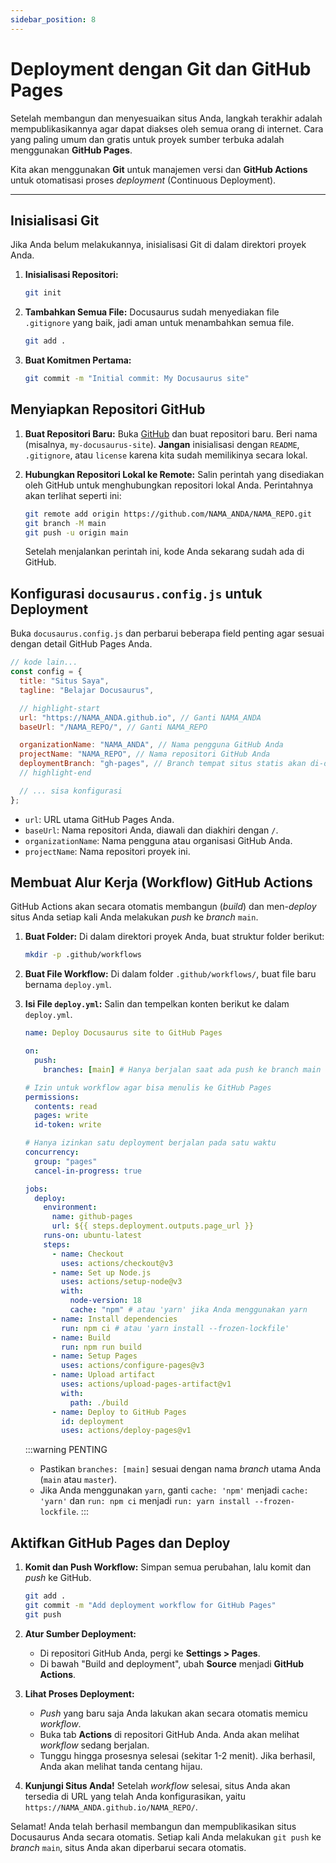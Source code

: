 ```yaml
---
sidebar_position: 8
---
```


# Deployment dengan Git dan GitHub Pages

Setelah membangun dan menyesuaikan situs Anda, langkah terakhir adalah mempublikasikannya agar dapat diakses oleh semua orang di internet. Cara yang paling umum dan gratis untuk proyek sumber terbuka adalah menggunakan **GitHub Pages**.

Kita akan menggunakan **Git** untuk manajemen versi dan **GitHub Actions** untuk otomatisasi proses _deployment_ (Continuous Deployment).

---

## Inisialisasi Git

Jika Anda belum melakukannya, inisialisasi Git di dalam direktori proyek Anda.

1.  **Inisialisasi Repositori:**

    ```bash
    git init
    ```

2.  **Tambahkan Semua File:** Docusaurus sudah menyediakan file `.gitignore` yang baik, jadi aman untuk menambahkan semua file.

    ```bash
    git add .
    ```

3.  **Buat Komitmen Pertama:**
    ```bash
    git commit -m "Initial commit: My Docusaurus site"
    ```

## Menyiapkan Repositori GitHub

1.  **Buat Repositori Baru:** Buka [GitHub](https://github.com) dan buat repositori baru. Beri nama (misalnya, `my-docusaurus-site`). **Jangan** inisialisasi dengan `README`, `.gitignore`, atau `license` karena kita sudah memilikinya secara lokal.

2.  **Hubungkan Repositori Lokal ke Remote:** Salin perintah yang disediakan oleh GitHub untuk menghubungkan repositori lokal Anda. Perintahnya akan terlihat seperti ini:

    ```bash
    git remote add origin https://github.com/NAMA_ANDA/NAMA_REPO.git
    git branch -M main
    git push -u origin main
    ```

    Setelah menjalankan perintah ini, kode Anda sekarang sudah ada di GitHub.

## Konfigurasi `docusaurus.config.js` untuk Deployment

Buka `docusaurus.config.js` dan perbarui beberapa field penting agar sesuai dengan detail GitHub Pages Anda.

```javascript title="docusaurus.config.js"
// kode lain...
const config = {
  title: "Situs Saya",
  tagline: "Belajar Docusaurus",

  // highlight-start
  url: "https://NAMA_ANDA.github.io", // Ganti NAMA_ANDA
  baseUrl: "/NAMA_REPO/", // Ganti NAMA_REPO

  organizationName: "NAMA_ANDA", // Nama pengguna GitHub Anda
  projectName: "NAMA_REPO", // Nama repositori GitHub Anda
  deploymentBranch: "gh-pages", // Branch tempat situs statis akan di-deploy
  // highlight-end

  // ... sisa konfigurasi
};
```

- `url`: URL utama GitHub Pages Anda.
- `baseUrl`: Nama repositori Anda, diawali dan diakhiri dengan `/`.
- `organizationName`: Nama pengguna atau organisasi GitHub Anda.
- `projectName`: Nama repositori proyek ini.

## Membuat Alur Kerja (Workflow) GitHub Actions

GitHub Actions akan secara otomatis membangun (_build_) dan men-_deploy_ situs Anda setiap kali Anda melakukan _push_ ke _branch_ `main`.

1.  **Buat Folder:** Di dalam direktori proyek Anda, buat struktur folder berikut:

    ```bash
    mkdir -p .github/workflows
    ```

2.  **Buat File Workflow:** Di dalam folder `.github/workflows/`, buat file baru bernama `deploy.yml`.

3.  **Isi File `deploy.yml`:** Salin dan tempelkan konten berikut ke dalam `deploy.yml`.

    ```yaml title=".github/workflows/deploy.yml"
    name: Deploy Docusaurus site to GitHub Pages

    on:
      push:
        branches: [main] # Hanya berjalan saat ada push ke branch main

    # Izin untuk workflow agar bisa menulis ke GitHub Pages
    permissions:
      contents: read
      pages: write
      id-token: write

    # Hanya izinkan satu deployment berjalan pada satu waktu
    concurrency:
      group: "pages"
      cancel-in-progress: true

    jobs:
      deploy:
        environment:
          name: github-pages
          url: ${{ steps.deployment.outputs.page_url }}
        runs-on: ubuntu-latest
        steps:
          - name: Checkout
            uses: actions/checkout@v3
          - name: Set up Node.js
            uses: actions/setup-node@v3
            with:
              node-version: 18
              cache: "npm" # atau 'yarn' jika Anda menggunakan yarn
          - name: Install dependencies
            run: npm ci # atau 'yarn install --frozen-lockfile'
          - name: Build
            run: npm run build
          - name: Setup Pages
            uses: actions/configure-pages@v3
          - name: Upload artifact
            uses: actions/upload-pages-artifact@v1
            with:
              path: ./build
          - name: Deploy to GitHub Pages
            id: deployment
            uses: actions/deploy-pages@v1
    ```

    :::warning PENTING

    - Pastikan `branches: [main]` sesuai dengan nama _branch_ utama Anda (`main` atau `master`).
    - Jika Anda menggunakan `yarn`, ganti `cache: 'npm'` menjadi `cache: 'yarn'` dan `run: npm ci` menjadi `run: yarn install --frozen-lockfile`.
      :::

## Aktifkan GitHub Pages dan Deploy

1.  **Komit dan Push Workflow:** Simpan semua perubahan, lalu komit dan _push_ ke GitHub.

    ```bash
    git add .
    git commit -m "Add deployment workflow for GitHub Pages"
    git push
    ```

2.  **Atur Sumber Deployment:**

    - Di repositori GitHub Anda, pergi ke **Settings > Pages**.
    - Di bawah "Build and deployment", ubah **Source** menjadi **GitHub Actions**.

3.  **Lihat Proses Deployment:**

    - _Push_ yang baru saja Anda lakukan akan secara otomatis memicu _workflow_.
    - Buka tab **Actions** di repositori GitHub Anda. Anda akan melihat _workflow_ sedang berjalan.
    - Tunggu hingga prosesnya selesai (sekitar 1-2 menit). Jika berhasil, Anda akan melihat tanda centang hijau.

4.  **Kunjungi Situs Anda!**
    Setelah _workflow_ selesai, situs Anda akan tersedia di URL yang telah Anda konfigurasikan, yaitu `https://NAMA_ANDA.github.io/NAMA_REPO/`.

Selamat! Anda telah berhasil membangun dan mempublikasikan situs Docusaurus Anda secara otomatis. Setiap kali Anda melakukan `git push` ke _branch_ `main`, situs Anda akan diperbarui secara otomatis.
